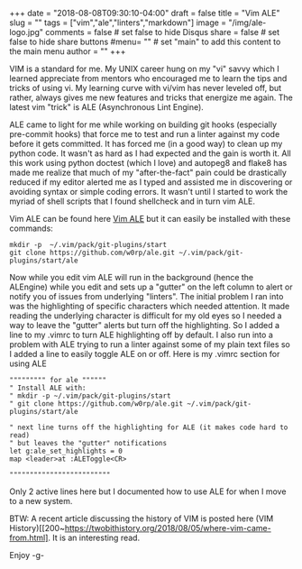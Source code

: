 +++
date = "2018-08-08T09:30:10-04:00"
draft = false
title = "Vim ALE"
slug = "" 
tags = ["vim","ale","linters","markdown"]
image = "/img/ale-logo.jpg"
comments = false	# set false to hide Disqus
share = false	# set false to hide share buttons
#menu= ""		# set "main" to add this content to the main menu
author = ""
+++


VIM is a standard for me. My UNIX career hung on my "vi" savvy which I learned appreciate from mentors who 
encouraged me to learn the tips and tricks of using vi. My learning curve with vi/vim has never leveled 
off, but rather, always gives me new features and tricks that energize me again. The latest vim "trick" 
is ALE (Asynchronous Lint Engine).

<!--more-->

ALE came to light for me while working on building git hooks (especially pre-commit hooks) that force me
to test and run a linter against my code before it gets committed. It has forced me (in a good way) to clean
up my python code. It wasn't as hard as I had expected and the gain is worth it. All this work using
python doctest (which I love) and autopeg8 and flake8 has made me realize that much of my "after-the-fact" pain
could be drastically reduced if my editor alerted me as I typed and assisted me in discovering or avoiding 
syntax or simple coding errors. It wasn't until I started to work the myriad of shell scripts that I found
shellcheck and in turn vim ALE. 

Vim ALE can be found here [Vim ALE](https://github.com/w0rp/ale]) but it can easily be installed with these
commands:

```
mkdir -p  ~/.vim/pack/git-plugins/start
git clone https://github.com/w0rp/ale.git ~/.vim/pack/git-plugins/start/ale
```

Now while you edit vim ALE will run in the background (hence the ALEngine) while you edit and
sets up a "gutter" on the left column to alert or notify you of issues from underlying "linters".
The initial problem I ran into was the highlighting of specific characters which needed attention. It made
reading the underlying character is difficult for my old eyes so I needed a way to leave the "gutter"
alerts but turn off the highlighting. So I added a line to my .vimrc to turn ALE highlighting off by default.
I also run into a problem with ALE trying to run a linter against some of my plain text files so I added
a line to easily toggle ALE on or off. Here is my .vimrc section for using ALE


```
""""""""" for ale """"""
" Install ALE with:
" mkdir -p ~/.vim/pack/git-plugins/start
" git clone https://github.com/w0rp/ale.git ~/.vim/pack/git-plugins/start/ale

" next line turns off the highlighting for ALE (it makes code hard to read)
" but leaves the "gutter" notifications
let g:ale_set_highlights = 0
map <leader>at :ALEToggle<CR>

"""""""""""""""""""""""""
```

Only 2 active lines here but I documented how to use ALE for when I move to a new system.


BTW: A recent article discussing the history of VIM is posted here (VIM History)[[200~https://twobithistory.org/2018/08/05/where-vim-came-from.html].
It is an interesting read. 

Enjoy
-g-


